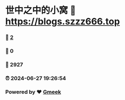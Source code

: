 # 世中之中的小窝 :link: https://blogs.szzz666.top 
### :page_facing_up: [2](https://blogs.szzz666.top/tag.html) 
### :speech_balloon: 0 
### :hibiscus: 2927 
### :alarm_clock: 2024-06-27 19:26:54 
### Powered by :heart: [Gmeek](https://github.com/Meekdai/Gmeek)
